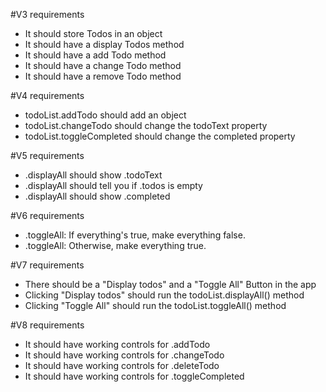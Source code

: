 #V3 requirements

- It should store Todos in an object
- It should have a display Todos method
- It should have a add Todo method
- It should have a change Todo method
- It should have a remove Todo method


#V4 requirements

- todoList.addTodo should add an object
- todoList.changeTodo should change the todoText property
- todoList.toggleCompleted should change the completed property


#V5 requirements

- .displayAll should show .todoText
- .displayAll should tell you if .todos is empty
- .displayAll should show .completed

#V6 requirements
- .toggleAll: If everything's true, make everything false.
- .toggleAll: Otherwise, make everything true. 

#V7 requirements
- There should be a "Display todos" and a "Toggle All" Button in the app
- Clicking "Display todos" should run the todoList.displayAll() method
- Clicking "Toggle All" should run the todoList.toggleAll() method

#V8 requirements
- It should have working controls for .addTodo
- It should have working controls for .changeTodo
- It should have working controls for .deleteTodo
- It should have working controls for .toggleCompleted